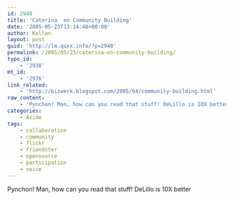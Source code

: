 ```yaml
---
id: 2940
title: 'Caterina  on Community Building'
date: '2005-05-23T13:14:48+00:00'
author: Kellan
layout: post
guid: 'http://lm.quxx.info/?p=2940'
permalink: /2005/05/23/caterina-on-community-building/
typo_id:
    - '2938'
mt_id:
    - '2976'
link_related:
    - 'http://bizwerk.blogspot.com/2005/04/community-building.html'
raw_content:
    - 'Pynchon! Man, how can you read that stuff! DeLillo is 10X better'
categories:
    - Aside
tags:
    - collaboration
    - community
    - flickr
    - friendster
    - opensource
    - participation
    - voice
---
```


Pynchon! Man, how can you read that stuff! DeLillo is 10X better
